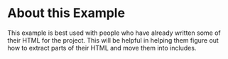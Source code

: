 About this Example
==================

This example is best used with people who have already written some of their HTML for the project. This will be helpful in helping them figure out how to extract parts of their HTML and move them into includes.